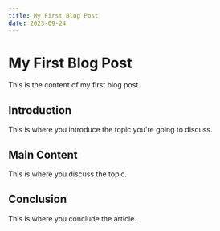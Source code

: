```yaml
---
title: My First Blog Post
date: 2023-09-24
---
```


# My First Blog Post

This is the content of my first blog post.

## Introduction

This is where you introduce the topic you're going to discuss.

## Main Content

This is where you discuss the topic.

## Conclusion

This is where you conclude the article.
